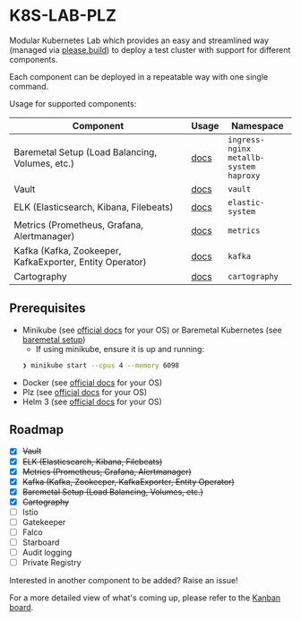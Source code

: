 # K8S-LAB-PLZ

Modular Kubernetes Lab which provides an easy and streamlined way (managed via [please.build](https://please.build/)) to deploy a test cluster with support for different components.

Each component can be deployed in a repeatable way with one single command.

Usage for supported components:

| Component                                                | Usage                                              | Namespace                                        |
| -------------------------------------------------------- | -------------------------------------------------- | ------------------------------------------------ |
| Baremetal Setup (Load Balancing, Volumes, etc.)          | [docs](components/baremetal/README.md) | `ingress-nginx`<br>`metallb-system`<br>`haproxy` |
| Vault                                                    | [docs](components/vault/README.md)                     | `vault`                                          |
| ELK (Elasticsearch, Kibana, Filebeats)                   | [docs](components/elk/README.md)                         | `elastic-system`                                 |
| Metrics (Prometheus, Grafana, Alertmanager)              | [docs](components/prometheus/README.md)           | `metrics`                                        |
| Kafka (Kafka, Zookeeper, KafkaExporter, Entity Operator) | [docs](components/kafka/README.md)                     | `kafka`                                          |
| Cartography                                              | [docs](components/cartography/README.md)         | `cartography`                                    |


## Prerequisites
* Minikube (see [official docs](https://kubernetes.io/docs/tasks/tools/install-minikube/) for your OS) or Baremetal Kubernetes (see [baremetal setup](docs/baremetal_setup.md))
  * If using minikube, ensure it is up and running:
  ```bash
  ❯ minikube start --cpus 4 --memory 6098
  ```
* Docker (see [official docs](https://docs.docker.com/get-docker/) for your OS)
* Plz (see [official docs](https://please.build/quickstart.html) for your OS)
* Helm 3 (see [official docs](https://helm.sh/docs/intro/install/) for your OS)


## Roadmap
* [X] ~~Vault~~
* [X] ~~ELK (Elasticsearch, Kibana, Filebeats)~~
* [X] ~~Metrics (Prometheus, Grafana, Alertmanager)~~
* [X] ~~Kafka (Kafka, Zookeeper, KafkaExporter, Entity Operator)~~
* [X] ~~Baremetal Setup (Load Balancing, Volumes, etc.)~~
* [X] ~~Cartography~~
* [ ] Istio
* [ ] Gatekeeper
* [ ] Falco
* [ ] Starboard
* [ ] Audit logging
* [ ] Private Registry

Interested in another component to be added? Raise an issue!

For a more detailed view of what's coming up, please refer to the
[Kanban board](https://github.com/marco-lancini/k8s-lab/projects/1).
